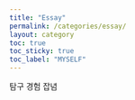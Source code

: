 ```yaml
---
title: "Essay"
permalink: /categories/essay/
layout: category
toc: true
toc_sticky: true
toc_label: "MYSELF"
---
```


탐구 경험 잡념